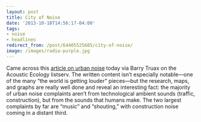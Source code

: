 ```yaml
---
layout: post 
title: City of Noise 
date: '2013-10-18T14:56:17-04:00' 
tags: 
- noise 
- headlines 
redirect_from: /post/64405525685/city-of-noise/
image: /images/radio-purple.jpg
--- 
```


Came across this [article on urban noise](http://www.ottawacitizen.com/City+Noise+What+that+Ottawa+getting+louder/9049955/story.html) today via Barry Truax on the Acoustic Ecology listserv. The written content isn’t especially notable—one of the many “the world is getting louder” pieces—but the research, maps, and graphs are really well done and reveal an interesting fact: the majority of urban noise complaints aren’t from technological ambient sounds (traffic, construction), but from the sounds that humans make. The two largest complaints by far are “music” and “shouting,” with construction noise coming in a distant third.

